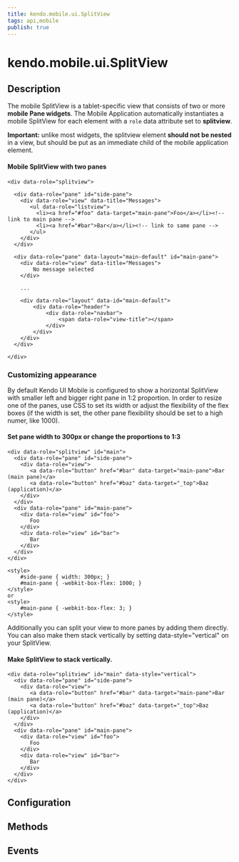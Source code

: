 ```yaml
---
title: kendo.mobile.ui.SplitView
tags: api,mobile
publish: true
---
```


# kendo.mobile.ui.SplitView

## Description



The mobile SplitView is a tablet-specific view that consists of two or more **mobile Pane widgets**. The
Mobile Application automatically instantiates a mobile SplitView for each element with a `role` data attribute set
to **splitview**. 

 **Important:** unlike most widgets, the splitview element **should not be nested**
in a view, but should be put as an immediate child of the mobile application element.

#### Mobile SplitView with two panes

    <div data-role="splitview">
    
      <div data-role="pane" id="side-pane">
        <div data-role="view" data-title="Messages">
           <ul data-role="listview">
             <li><a href="#foo" data-target="main-pane">Foo</a></li><!-- link to main pane -->
             <li><a href="#bar">Bar</a></li><!-- link to same pane -->
           </ul>
        </div>
      </div>
    
      <div data-role="pane" data-layout="main-default" id="main-pane">
        <div data-role="view" data-title="Messages">
            No message selected
        </div>
    
        ...
    
        <div data-role="layout" data-id="main-default">
            <div data-role="header">
                <div data-role="navbar">
                    <span data-role="view-title"></span>
                </div>
            </div>
        </div>
      </div>
    
    </div>

### Customizing appearance

By default Kendo UI Mobile is configured to show a horizontal SplitView with smaller left and bigger right pane in 1:2 proportion.
In order to resize one of the panes, use CSS to set its width or adjust the flexibility of the flex boxes (if the width is set, the other pane flexibility should be set to a high numer, like 1000).

#### Set pane width to 300px or change the proportions to 1:3

    <div data-role="splitview" id="main">
      <div data-role="pane" id="side-pane">
        <div data-role="view">
           <a data-role="button" href="#bar" data-target="main-pane">Bar (main pane)</a>
           <a data-role="button" href="#baz" data-target="_top">Baz (application)</a>
        </div>
      </div>
      <div data-role="pane" id="main-pane">
        <div data-role="view" id="foo">
           Foo
        </div>
        <div data-role="view" id="bar">
           Bar
        </div>
      </div>
    </div>
    
    <style>
        #side-pane { width: 300px; }
        #main-pane { -webkit-box-flex: 1000; }
    </style>
    or
    <style>
        #main-pane { -webkit-box-flex: 3; }
    </style>

Additionally you can split your view to more panes by adding them directly. You can also make them stack vertically
by setting data-style="vertical" on your SplitView.

#### Make SplitView to stack vertically.

    <div data-role="splitview" id="main" data-style="vertical">
      <div data-role="pane" id="side-pane">
        <div data-role="view">
           <a data-role="button" href="#bar" data-target="main-pane">Bar (main pane)</a>
           <a data-role="button" href="#baz" data-target="_top">Baz (application)</a>
        </div>
      </div>
      <div data-role="pane" id="main-pane">
        <div data-role="view" id="foo">
           Foo
        </div>
        <div data-role="view" id="bar">
           Bar
        </div>
      </div>
    </div>

## Configuration

## Methods

## Events